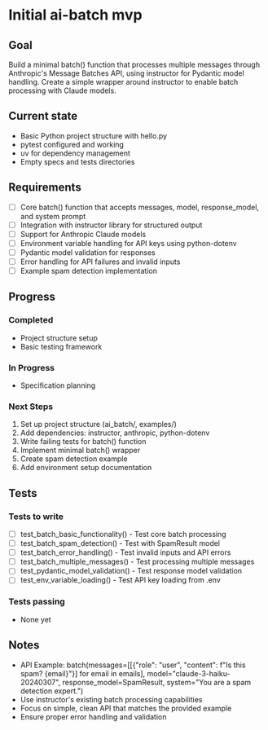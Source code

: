 # Initial ai-batch mvp

## Goal
Build a minimal batch() function that processes multiple messages through Anthropic's Message Batches API, using instructor for Pydantic model handling. Create a simple wrapper around instructor to enable batch processing with Claude models.

## Current state
- Basic Python project structure with hello.py
- pytest configured and working
- uv for dependency management
- Empty specs and tests directories

## Requirements
- [ ] Core batch() function that accepts messages, model, response_model, and system prompt
- [ ] Integration with instructor library for structured output
- [ ] Support for Anthropic Claude models
- [ ] Environment variable handling for API keys using python-dotenv
- [ ] Pydantic model validation for responses
- [ ] Error handling for API failures and invalid inputs
- [ ] Example spam detection implementation

## Progress
### Completed
- Project structure setup
- Basic testing framework

### In Progress
- Specification planning

### Next Steps
1. Set up project structure (ai_batch/, examples/)
2. Add dependencies: instructor, anthropic, python-dotenv
3. Write failing tests for batch() function
4. Implement minimal batch() wrapper
5. Create spam detection example
6. Add environment setup documentation

## Tests
### Tests to write
- [ ] test_batch_basic_functionality() - Test core batch processing
- [ ] test_batch_spam_detection() - Test with SpamResult model
- [ ] test_batch_error_handling() - Test invalid inputs and API errors
- [ ] test_batch_multiple_messages() - Test processing multiple messages
- [ ] test_pydantic_model_validation() - Test response model validation
- [ ] test_env_variable_loading() - Test API key loading from .env

### Tests passing
- None yet

## Notes
- API Example: batch(messages=[[{"role": "user", "content": f"Is this spam? {email}"}] for email in emails], model="claude-3-haiku-20240307", response_model=SpamResult, system="You are a spam detection expert.")
- Use instructor's existing batch processing capabilities
- Focus on simple, clean API that matches the provided example
- Ensure proper error handling and validation